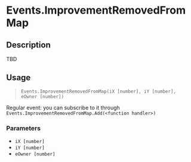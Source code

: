 # Events.ImprovementRemovedFromMap
## Description
TBD

## Usage
> `Events.ImprovementRemovedFromMap(iX [number], iY [number], eOwner [number])`

Regular event: you can subscribe to it through `Events.ImprovementRemovedFromMap.Add(<function handler>)`

### Parameters
- `iX [number]`
- `iY [number]`
- `eOwner [number]`